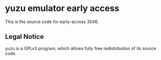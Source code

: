 yuzu emulator early access
=============

This is the source code for early-access 3546.

## Legal Notice

yuzu is a GPLv3 program, which allows fully free redistribution of its source code.